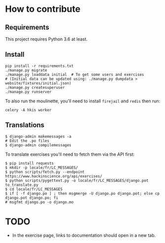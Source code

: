# How to contribute


## Requirements

This project requires Python 3.6 at least.


## Install

```
pip install -r requirements.txt
./manage.py migrate
./manage.py loaddata initial  # To get some users and exercises
# (Initial data can be updated using: ./manage.py dumpdata > website/fixtures/initial.json)
./manage.py createsuperuser
./manage.py runserver
```

To also run the moulinette, you'll need to install `firejail` and `redis` then run:

```
celery -A hkis worker
```

## Translations

```
$ django-admin makemessages -a
# Edit the .po files
$ django-admin compilemessages
```

To translate exercises you'll need to fetch them via the API first:

```
$ pip install requests
$ mkdir -p locale/fr/LC_MESSAGES/
$ python scripts/fetch.py --endpoint https://www.hackinscience.org/api/exercises/
$ python scripts/pygettext.py -o locale/fr/LC_MESSAGES/django.pot to_translate.py
$ cd locale/fr/LC_MESSAGES
$ if [ -f django.po ] ; then msgmerge -U django.po django.pot; else cp django.pot django.po; fi
# msgfmt django.po -o django.mo
```


# TODO

- In the exercise page, links to documentation should open in a new tab.
